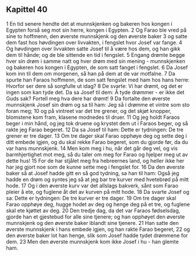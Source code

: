 ## Kapittel 40

1 En tid senere hendte det at munnskjenken og bakeren hos kongen i Egypten forså seg mot sin herre, kongen i Egypten.
2 Og Farao ble vred på sine to hoffmenn, den øverste munnskjenk og den øverste baker
3 og satte dem fast hos høvdingen over livvakten, i fengslet hvor Josef var fange.
4 Og høvdingen over livvakten satte Josef til å være hos dem, og han gikk dem til hånde; og de ble sittende en tid i fengslet.
5 Engang drømte begge hver sin drøm i samme natt og hver drøm med sin mening - munnskjenken og bakeren hos kongen i Egypten, de som satt fanget i fengslet.
6 Da Josef kom inn til dem om morgenen, så han på dem at de var motfalne.
7 Da spurte han Faraos hoffmenn, de som satt fengslet med ham hos hans herre: Hvorfor ser dere så sorgfulle ut idag?
8 De svarte: Vi har drømt, og det er ingen som kan tyde det. Da sa Josef til dem: Å tyde drømmer - er ikke det Guds sak? Fortell meg hva dere har drømt!
9 Da fortalte den øverste munnskjenk Josef sin drøm og sa til ham: Jeg så i drømme et vintre som sto foran meg;
10 og på vintreet var det tre grener, og det skjøt knopper, blomstene kom fram, klasene modnedes til druer.
11 Og jeg holdt Faraos beger i min hånd, og jeg tok druene og krystet dem ut i Faraos beger, og så rakte jeg Farao begeret.
12 Da sa Josef til ham: Dette er tydningen: De tre grener er tre dager.
13 Om tre dager skal Farao opphøye deg og sette deg i ditt embede igjen, og du skal rekke Farao begeret, som du gjorde før, da du var hans munnskjenk.
14 Men kom meg i hu, når det går deg vel, og vis barmhjertighet mot meg, så du taler om meg for Farao og hjelper meg ut av dette hus!
15 For de har stjålet meg fra hebreernes land, og heller ikke her har jeg gjort noe som de kunne sette meg i fengslet for.
16 Da den øverste baker så at Josef hadde gitt en så god tydning, sa han til ham: Også jeg hadde en drøm og syntes jeg så at jeg bar tre kurver med hvetebrød på mitt hode.
17 Og i den øverste kurv var det allslags bakverk, sånt som Farao pleier å ete, og fuglene åt det av kurven på mitt hode.
18 Da svarte Josef og sa: Dette er tydningen: De tre kurver er tre dager.
19 Om tre dager skal Farao opphøye deg, hugge hodet av deg og henge deg på et tre, og fuglene skal ete kjøttet av deg.
20 Den tredje dag, da det var Faraos fødselsdag, gjorde han et gjestebud for alle sine tjenere; og han opphøyet den øverste munnskjenk og den øverste baker iblandt sine tjenere.
21 Han satte den øverste munnskjenk i hans embede igjen, og han rakte Farao begeret,
22 og den øverste baker lot han henge, slik som Josef hadde tydet drømmene for dem.
23 Men den øverste munnskjenk kom ikke Josef i hu - han glemte ham.
